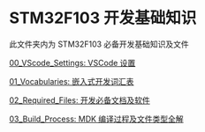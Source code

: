 # STM32F103 开发基础知识
此文件夹内为 STM32F103 必备开发基础知识及文件

[00_VScode_Settings: VSCode 设置](00_VScode_Settings/)

[01_Vocabularies: 嵌入式开发词汇表](01_Vocabularies/)

[02_Required_Files: 开发必备文档及软件](02_Required_Files/)

[03_Build_Process: MDK 编译过程及文件类型全解](03_Build_Process/)